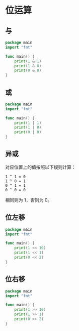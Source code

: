 # 位运算

## 与

<div class="run"></div>

```go
package main
import "fmt"

func main() {
    print(1 & 1)
    print(1 & 0)
    print(0 & 0)
}
```

## 或

<div class="run"></div>

```go
package main
import "fmt"

func main() {
    print(1 | 1)
    print(1 | 0)
    print(0 | 0)
}
```

## 异或

对应位置上的值按照以下规则计算：

```
1 ^ 1 = 0
1 ^ 0 = 1
0 ^ 1 = 1
0 ^ 0 = 0
```

相同则为 1，否则为 0。

## 位左移

<div class="run"></div>

```go
package main
import "fmt"

func main() {
    print(1 << 10)
    print(1 << 1)
    print(0 << 2)
}
```

## 位右移

<div class="run"></div>

```go
package main
import "fmt"

func main() {
    print(1 >> 10)
    print(1 >> 1)
    print(0 >> 2)
}
```
